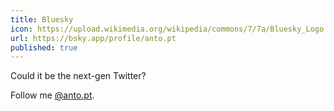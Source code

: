 ```yaml
---
title: Bluesky
icon: https://upload.wikimedia.org/wikipedia/commons/7/7a/Bluesky_Logo.svg
url: https://bsky.app/profile/anto.pt
published: true
---
```


Could it be the next-gen Twitter?

Follow me [@anto.pt](https://bsky.app/profile/anto.pt).
